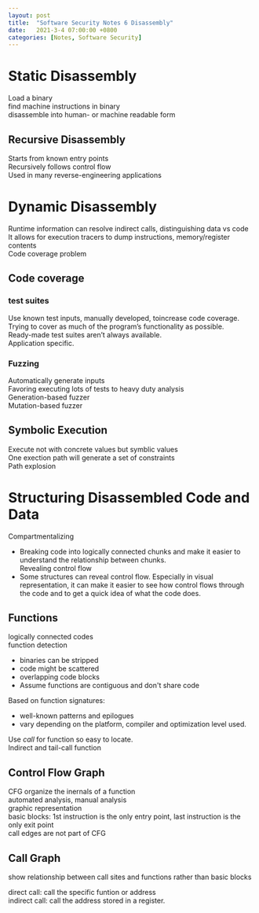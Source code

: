 ```yaml
---
layout: post
title:  "Software Security Notes 6 Disassembly"
date:   2021-3-4 07:00:00 +0800
categories: [Notes, Software Security]
---
```


# Static Disassembly  
Load a binary  
find machine instructions in binary  
disassemble into human- or machine readable form  

## Recursive Disassembly  
Starts from known entry points  
Recursively follows control flow  
Used in many reverse-engineering applications 

# Dynamic Disassembly  
Runtime information can resolve indirect calls, distinguishing data vs code  
It allows for execution tracers to dump instructions, memory/register contents  
Code coverage problem  

## Code coverage
### test suites  
Use known test inputs, manually developed, toincrease code coverage.  
Trying to cover as much of the program’s functionality as possible.  
Ready-made test suites aren’t always available.  
Application specific.  

### Fuzzing  
Automatically generate inputs  
Favoring executing lots of tests to heavy duty analysis  
Generation-based fuzzer  
Mutation-based fuzzer  

## Symbolic Execution  
Execute not with concrete values but symblic values  
One exection path will generate a set of constraints  
Path explosion  


# Structuring Disassembled Code and Data  
Compartmentalizing  
- Breaking code into logically connected chunks and make it easier to understand the relationship between chunks.  
Revealing control flow  
- Some structures can reveal control flow. Especially in visual representation, it can make it easier to see how control flows through the code and to get a quick idea of what the code does.

## Functions 
logically connected codes  
function detection  
- binaries can be stripped  
- code might be scattered  
- overlapping code blocks  
- Assume functions are contiguous and don't share code   

Based on function signatures:  
- well-known patterns and epilogues  
- vary depending on the platform, compiler and optimization level used.  

Use $call$ for function so easy to locate.  
Indirect and tail-call function  

## Control Flow Graph  
CFG organize the inernals of a function  
automated analysis, manual analysis  
graphic representation  
basic blocks: 1st instruction is the only entry point, last instruction is the only exit point  
call edges are not part of CFG  

## Call Graph  
show relationship between call sites and functions rather than basic blocks  

direct call: call the specific funtion or address  
indirect call: call the address stored in a register.